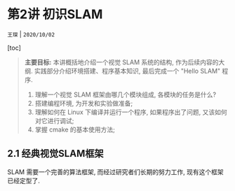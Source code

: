 # 第2讲 初识SLAM

`王琛` | `2020/10/02`

[toc]

> **主要目标:** 本讲概括地介绍一个视觉 SLAM 系统的结构, 作为后续内容的大纲. 实践部分介绍环境搭建、程序基本知识, 最后完成一个 "Hello SLAM" 程序.
>
> 1. 理解一个视觉 SLAM 框架由哪几个模块组成, 各模块的任务是什么?
> 2. 搭建编程环境, 为开发和实验做准备;
> 3. 理解如何在 Linux 下编译并运行一个程序, 如果程序出了问题, 又该如何对它进行调试;
> 4. 掌握 cmake 的基本使用方法;

## 2.1 经典视觉SLAM框架

SLAM 需要一个完善的算法框架, 而经过研究者们长期的努力工作, 现有这个框架已经定型了.

